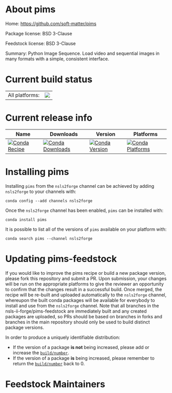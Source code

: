 About pims
==========

Home: https://github.com/soft-matter/pims

Package license: BSD 3-Clause

Feedstock license: BSD 3-Clause

Summary: Python Image Sequence. Load video and sequential images in many formats with a simple, consistent interface.




Current build status
====================


<table><tr><td>All platforms:</td>
    <td>
      <a href="https://dev.azure.com/nsls2forge/nsls2forge/_build/latest?definitionId=26&branchName=master">
        <img src="https://dev.azure.com/nsls2forge/nsls2forge/_apis/build/status/pims-feedstock?branchName=master">
      </a>
    </td>
  </tr>
</table>

Current release info
====================

| Name | Downloads | Version | Platforms |
| --- | --- | --- | --- |
| [![Conda Recipe](https://img.shields.io/badge/recipe-pims-green.svg)](https://anaconda.org/nsls2forge/pims) | [![Conda Downloads](https://img.shields.io/conda/dn/nsls2forge/pims.svg)](https://anaconda.org/nsls2forge/pims) | [![Conda Version](https://img.shields.io/conda/vn/nsls2forge/pims.svg)](https://anaconda.org/nsls2forge/pims) | [![Conda Platforms](https://img.shields.io/conda/pn/nsls2forge/pims.svg)](https://anaconda.org/nsls2forge/pims) |

Installing pims
===============

Installing `pims` from the `nsls2forge` channel can be achieved by adding `nsls2forge` to your channels with:

```
conda config --add channels nsls2forge
```

Once the `nsls2forge` channel has been enabled, `pims` can be installed with:

```
conda install pims
```

It is possible to list all of the versions of `pims` available on your platform with:

```
conda search pims --channel nsls2forge
```




Updating pims-feedstock
=======================

If you would like to improve the pims recipe or build a new
package version, please fork this repository and submit a PR. Upon submission,
your changes will be run on the appropriate platforms to give the reviewer an
opportunity to confirm that the changes result in a successful build. Once
merged, the recipe will be re-built and uploaded automatically to the
`nsls2forge` channel, whereupon the built conda packages will be available for
everybody to install and use from the `nsls2forge` channel.
Note that all branches in the nsls-ii-forge/pims-feedstock are
immediately built and any created packages are uploaded, so PRs should be based
on branches in forks and branches in the main repository should only be used to
build distinct package versions.

In order to produce a uniquely identifiable distribution:
 * If the version of a package **is not** being increased, please add or increase
   the [``build/number``](https://conda.io/docs/user-guide/tasks/build-packages/define-metadata.html#build-number-and-string).
 * If the version of a package **is** being increased, please remember to return
   the [``build/number``](https://conda.io/docs/user-guide/tasks/build-packages/define-metadata.html#build-number-and-string)
   back to 0.

Feedstock Maintainers
=====================


